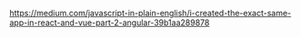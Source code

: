 https://medium.com/javascript-in-plain-english/i-created-the-exact-same-app-in-react-and-vue-part-2-angular-39b1aa289878

